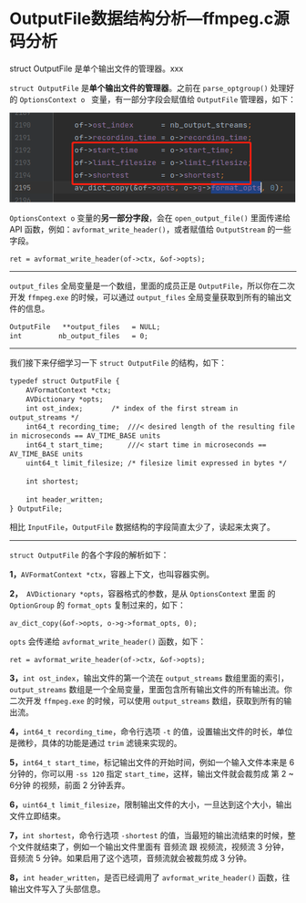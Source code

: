 # OutputFile数据结构分析—ffmpeg.c源码分析

<div id="meta-description---">struct OutputFile 是单个输出文件的管理器。xxx</div>

`struct OutputFile` 是**单个输出文件的管理器**。之前在 `parse_optgroup()` 处理好的 `OptionsContext o ` 变量，有一部分字段会赋值给 `OutputFile` 管理器，如下：

![1-1](struct_outputfile\1-1.png)

`OptionsContext o` 变量的**另一部分字段**，会在 `open_output_file()` 里面传递给 API 函数，例如：`avformat_write_header()`，或者赋值给 `OutputStream` 的一些字段。

```
ret = avformat_write_header(of->ctx, &of->opts);
```

---

`output_files` 全局变量是一个数组，里面的成员正是 `OutputFile`，所以你在二次开发 `ffmpeg.exe` 的时候，可以通过 `output_files` 全局变量获取到所有的输出文件的信息。

```
OutputFile   **output_files   = NULL;
int         nb_output_files   = 0;
```

---

我们接下来仔细学习一下 `struct OutputFile` 的结构，如下：

```
typedef struct OutputFile {
    AVFormatContext *ctx;
    AVDictionary *opts;
    int ost_index;       /* index of the first stream in output_streams */
    int64_t recording_time;  ///< desired length of the resulting file in microseconds == AV_TIME_BASE units
    int64_t start_time;      ///< start time in microseconds == AV_TIME_BASE units
    uint64_t limit_filesize; /* filesize limit expressed in bytes */

    int shortest;

    int header_written;
} OutputFile;
```

相比 `InputFile`，`OutputFile` 数据结构的字段简直太少了，读起来太爽了。

---

`struct OutputFile` 的各个字段的解析如下：

**1，**`AVFormatContext *ctx`，容器上下文，也叫容器实例。

**2，**` AVDictionary *opts`，容器格式的参数，是从 `OptionsContext` 里面 的 `OptionGroup` 的 `format_opts` 复制过来的，如下：

```
av_dict_copy(&of->opts, o->g->format_opts, 0);
```

`opts` 会传递给 `avformat_write_header()` 函数，如下：

```
ret = avformat_write_header(of->ctx, &of->opts);
```

**3，**`int ost_index`，输出文件的第一个流在 `output_streams` 数组里面的索引，`output_streams` 数组是一个全局变量，里面包含所有输出文件的所有输出流。你二次开发 `ffmpeg.exe` 的时候，可以使用 `output_streams` 数组，获取到所有的输出流。

**4，**`int64_t recording_time`，命令行选项 `-t` 的值，设置输出文件的时长，单位是微秒，具体的功能是通过 `trim` 滤镜来实现的。

**5，**`int64_t start_time`，标记输出文件的开始时间，例如一个输入文件本来是 6 分钟的，你可以用 `-ss 120` 指定 `start_time`，这样，输出文件就会裁剪成 第 2 ~ 6分钟 的视频，前面 2 分钟丢弃。

**6，**`uint64_t limit_filesize`，限制输出文件的大小，一旦达到这个大小，输出文件立即结束。

**7，**`int shortest`，命令行选项 `-shortest` 的值，当最短的输出流结束的时候，整个文件就结束了，例如一个输出文件里面有 音频流 跟 视频流，视频流 3 分钟，音频流 5 分钟。如果启用了这个选项，音频流就会被裁剪成 3 分钟。

**8，**`int header_written`，是否已经调用了 `avformat_write_header()` 函数，往输出文件写入了头部信息。






